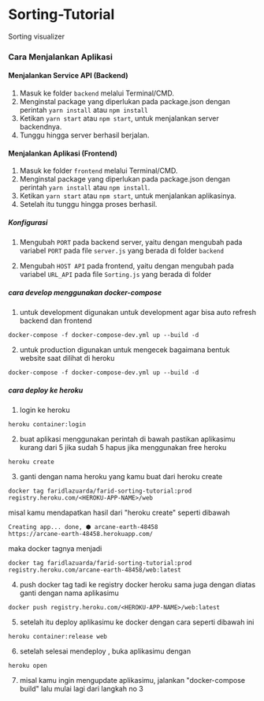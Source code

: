 # Sorting-Tutorial

Sorting visualizer

### Cara Menjalankan Aplikasi

#### Menjalankan Service API (Backend)

1. Masuk ke folder `backend` melalui Terminal/CMD.
2. Menginstal package yang diperlukan pada package.json dengan perintah `yarn install` atau `npm install`
3. Ketikan `yarn start` atau `npm start`, untuk menjalankan server backendnya.
4. Tunggu hingga server berhasil berjalan.

#### Menjalankan Aplikasi (Frontend)

1. Masuk ke folder `frontend` melalui Terminal/CMD.
2. Menginstal package yang diperlukan pada package.json dengan perintah `yarn install` atau `npm install`.
3. Ketikan `yarn start` atau `npm start`, untuk menjalankan aplikasinya.
4. Setelah itu tunggu hingga proses berhasil.

##### Konfigurasi

1. Mengubah `PORT` pada backend server, yaitu dengan mengubah pada variabel `PORT` pada file `server.js` yang berada di folder `backend`

2. Mengubah `HOST API` pada frontend, yaitu dengan mengubah pada variabel `URL_API` pada file `Sorting.js` yang berada di folder

##### cara develop menggunakan docker-compose

1. untuk development digunakan untuk development agar bisa auto refresh backend dan frontend

```
docker-compose -f docker-compose-dev.yml up --build -d

```

2. untuk production digunakan untuk mengecek bagaimana bentuk website saat dilihat di heroku

```
docker-compose -f docker-compose-dev.yml up --build -d

```

##### cara deploy ke heroku

1. login ke heroku

```
heroku container:login
```

2. buat aplikasi menggunakan perintah di bawah pastikan aplikasimu kurang dari 5 jika sudah 5 hapus jika menggunakan free heroku

```
heroku create
```

3. ganti <HEROKU-APP-NAME> dengan nama heroku yang kamu buat dari heroku create

```
docker tag faridlazuarda/farid-sorting-tutorial:prod registry.heroku.com/<HEROKU-APP-NAME>/web
```

misal kamu mendapatkan hasil dari "heroku create" seperti dibawah

```
Creating app... done, ⬢ arcane-earth-48458
https://arcane-earth-48458.herokuapp.com/ 
```

maka docker tagnya menjadi

```
docker tag faridlazuarda/farid-sorting-tutorial:prod registry.heroku.com/arcane-earth-48458/web:latest
```

4. push docker tag tadi ke registry docker heroku sama juga dengan diatas ganti <HEROKU-APP-NAME> dengan nama aplikasimu

```
docker push registry.heroku.com/<HEROKU-APP-NAME>/web:latest
```

5. setelah itu deploy aplikasimu ke docker dengan cara seperti dibawah ini

```
heroku container:release web
```

6. setelah selesai mendeploy , buka aplikasimu dengan

```
heroku open
```

7. misal kamu ingin mengupdate aplikasimu, jalankan "docker-compose build" lalu mulai lagi dari langkah no 3

